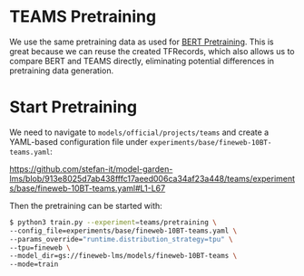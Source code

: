 # TEAMS Pretraining

We use the same pretraining data as used for [BERT Pretraining](BERT-Pretraining.md). This is great because we can reuse the created TFRecords, which also allows us to compare BERT and TEAMS directly, eliminating potential differences in pretraining data generation.

# Start Pretraining

We need to navigate to `models/official/projects/teams` and create a YAML-based configuration file under `experiments/base/fineweb-10BT-teams.yaml`:

https://github.com/stefan-it/model-garden-lms/blob/913e8025d7ab438fffc17aeed006ca34af23a448/teams/experiments/base/fineweb-10BT-teams.yaml#L1-L67

Then the pretraining can be started with:

```bash
$ python3 train.py --experiment=teams/pretraining \
--config_file=experiments/base/fineweb-10BT-teams.yaml \
--params_override="runtime.distribution_strategy=tpu" \
--tpu=fineweb \
--model_dir=gs://fineweb-lms/models/fineweb-10BT-teams \
--mode=train
```
